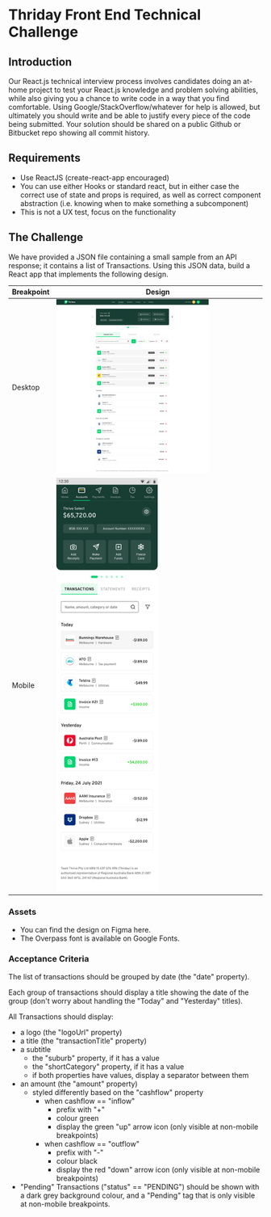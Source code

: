 # Thriday Front End Technical Challenge

## Introduction

Our React.js technical interview process involves candidates doing an at-home project to test your React.js knowledge and problem solving abilities, while also giving you a chance to write code in a way that you find comfortable.
Using Google/StackOverflow/whatever for help is allowed, but ultimately you should write and be able to justify every piece of the code being submitted.
Your solution should be shared on a public Github or Bitbucket repo showing all commit history.

## Requirements

* Use ReactJS (create-react-app encouraged)
* You can use either Hooks or standard react, but in either case the correct use of state and props is required, as well as correct component abstraction (i.e. knowing when to make something a subcomponent)
* This is not a UX test, focus on the functionality

## The Challenge

We have provided a JSON file containing a small sample from an API response; it contains a list of Transactions. Using this JSON data, build a React app that implements the following design.

| Breakpoint      | Design      |
|------------|-------------|
| Desktop | <img src="screens/desktop.png" width="75%" height="75%" />  |
| Mobile | <img src="screens/mobile.png" width="50%" height="50%" /> |



### Assets

* You can find the design on Figma here.
* The Overpass font is available on Google Fonts.

### Acceptance Criteria

The list of transactions should be grouped by date (the "date" property).

Each group of transactions should display a title showing the date of the group (don't worry about handling the "Today" and "Yesterday" titles).

All Transactions should display:

* a logo (the "logoUrl" property)
* a title (the "transactionTitle" property)
* a subtitle
  * the "suburb" property, if it has a value
  * the "shortCategory" property, if it has a value
  * if both properties have values, display a separator between them
* an amount (the "amount" property)
  * styled differently based on the "cashflow" property
    * when cashflow == "inflow"
      * prefix with "+"
      * colour green
      * display the green "up" arrow icon (only visible at non-mobile breakpoints)
    * when cashflow == "outflow"
      * prefix with "-"
      * colour black
      * display the red "down" arrow icon (only visible at non-mobile breakpoints)
* "Pending" Transactions ("status" == "PENDING") should be shown with a dark grey background colour, and a "Pending" tag that is only visible at non-mobile breakpoints.
